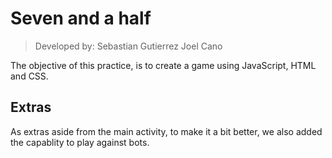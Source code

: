 # Seven and a half

> Developed by:
> Sebastian Gutierrez
> Joel Cano

The objective of this practice, is to create a game using JavaScript, HTML and CSS.

## Extras

As extras aside from the main activity, to make it a bit better, we also added the capablity to play against bots.
